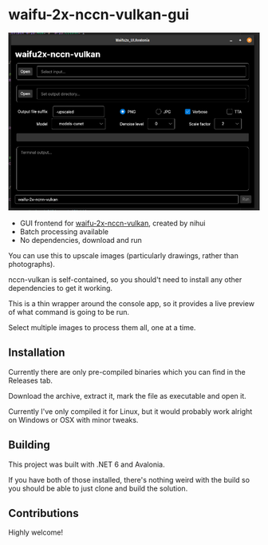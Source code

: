 # waifu-2x-nccn-vulkan-gui

![Screenshot of the program](image.jpg)

- GUI frontend for [waifu-2x-nccn-vulkan](https://github.com/nihui/waifu2x-ncnn-vulkan), created by nihui
- Batch processing available
- No dependencies, download and run

You can use this to upscale images (particularly drawings, rather than photographs).

nccn-vulkan is self-contained, so you should't need to install any other dependencies to get it working.

This is a thin wrapper around the console app, so it provides a live preview of what command is going to be run.

Select multiple images to process them all, one at a time.

## Installation

Currently there are only pre-compiled binaries which you can find in the Releases tab.

Download the archive, extract it, mark the file as executable and open it.

Currently I've only compiled it for Linux, but it would probably work alright on Windows or OSX with minor tweaks.

## Building

This project was built with .NET 6 and Avalonia. 

If you have both of those installed, there's nothing weird with the build so you should be able to just clone and build the solution.

## Contributions

Highly welcome!
